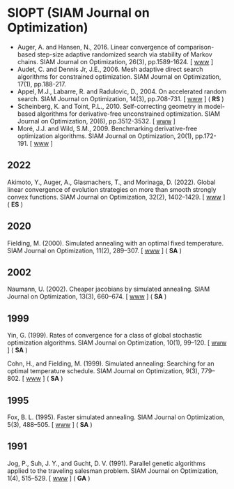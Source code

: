 # SIOPT (SIAM Journal on Optimization)

* Auger, A. and Hansen, N., 2016. Linear convergence of comparison-based step-size adaptive randomized search via stability of Markov chains. SIAM Journal on Optimization, 26(3), pp.1589-1624. [ [www](https://epubs.siam.org/doi/abs/10.1137/140984038) ]
* Audet, C. and Dennis Jr, J.E., 2006. Mesh adaptive direct search algorithms for constrained optimization. SIAM Journal on Optimization, 17(1), pp.188-217.
* Appel, M.J., Labarre, R. and Radulovic, D., 2004. On accelerated random search. SIAM Journal on Optimization, 14(3), pp.708-731. [ [www](https://epubs.siam.org/doi/abs/10.1137/S105262340240063X) ] ( **RS** )
* Scheinberg, K. and Toint, P.L., 2010. Self-correcting geometry in model-based algorithms for derivative-free unconstrained optimization. SIAM Journal on Optimization, 20(6), pp.3512-3532. [ [www](https://epubs.siam.org/doi/abs/10.1137/090748536) ]
* Moré, J.J. and Wild, S.M., 2009. Benchmarking derivative-free optimization algorithms. SIAM Journal on Optimization, 20(1), pp.172-191. [ [www](https://epubs.siam.org/doi/abs/10.1137/080724083?journalCode=sjope8) ]

## 2022

Akimoto, Y., Auger, A., Glasmachers, T., and Morinaga, D. (2022). Global linear convergence of evolution strategies on more than smooth strongly convex functions. SIAM Journal on Optimization, 32(2), 1402–1429. [ [www](https://doi.org/10.1137/20M1373815) ] ( **ES** )

## 2020

Fielding, M. (2000). Simulated annealing with an optimal fixed temperature. SIAM Journal on Optimization, 11(2), 289–307. [ [www](https://doi.org/10.1137/S1052623499363955) ] ( **SA** )

## 2002

Naumann, U. (2002). Cheaper jacobians by simulated annealing. SIAM Journal on Optimization, 13(3), 660–674. [ [www](https://doi.org/10.1137/S1052623400368394) ] ( **SA** )

## 1999

Yin, G. (1999). Rates of convergence for a class of global stochastic optimization algorithms. SIAM Journal on Optimization, 10(1), 99–120. [ [www](https://doi.org/10.1137/S1052623497319225) ] ( **SA** )

Cohn, H., and Fielding, M. (1999). Simulated annealing: Searching for an optimal temperature schedule. SIAM Journal on Optimization, 9(3), 779–802. [ [www](https://doi.org/10.1137/S1052623497329683) ] ( **SA** )

## 1995

Fox, B. L. (1995). Faster simulated annealing. SIAM Journal on Optimization, 5(3), 488–505. [ [www](https://doi.org/10.1137/0805025) ] ( **SA** )

## 1991

Jog, P., Suh, J. Y., and Gucht, D. V. (1991). Parallel genetic algorithms applied to the traveling salesman problem. SIAM Journal on Optimization, 1(4), 515–529. [ [www](https://doi.org/10.1137/0801031) ] ( **GA** )
